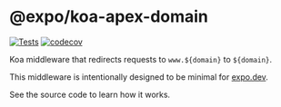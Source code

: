 # @expo/koa-apex-domain
[![Tests](https://github.com/expo/koa-apex-domain/workflows/Tests/badge.svg)](https://github.com/expo/koa-apex-domain/actions?query=branch%3Amaster)
[![codecov](https://codecov.io/gh/expo/koa-apex-domain/branch/master/graph/badge.svg)](https://codecov.io/gh/expo/koa-apex-domain)

Koa middleware that redirects requests to `www.${domain}` to `${domain}`.

This middleware is intentionally designed to be minimal for [expo.dev](https://expo.dev).

See the source code to learn how it works.
